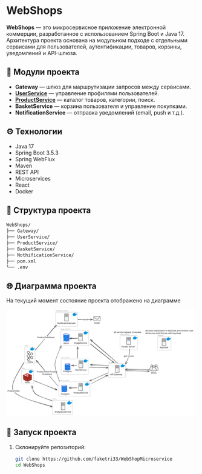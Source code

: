 # WebShops

**WebShops** — это микросервисное приложение электронной коммерции, разработанное с использованием Spring Boot и Java 17. Архитектура проекта основана на модульном подходе с отдельными сервисами для пользователей, аутентификации, товаров, корзины, уведомлений и API-шлюза.

## 🧩 Модули проекта

- **Gateway** — шлюз для маршрутизации запросов между сервисами.
- **[UserService](UserService/Readme.md)** — управление профилями пользователей.
- **[ProductService](ProductService/Readme.md)** — каталог товаров, категории, поиск.
- **BasketService** — корзина пользователя и управление покупками.
- **NotificationService** — отправка уведомлений (email, push и т.д.).

## ⚙️ Технологии

- Java 17
- Spring Boot 3.5.3
- Spring WebFlux
- Maven
- REST API
- Microservices
- React
- Docker 

## 📂 Структура проекта

```
WebShops/
├── Gateway/
├── UserService/
├── ProductService/
├── BasketService/
├── NothificationService/
├── pom.xml
└── .env
```

## 🌐 Диаграмма проекта
На текущий момент состояние проекта отображено на диаграмме

![component-diagram-2025-07-22-1928.svg](component-diagram-2025-07-22-1928.svg)
## 🚀 Запуск проекта
1. Склонируйте репозиторий:

   ```bash
   git clone https://github.com/faketri33/WebShopMicroservice
   cd WebShops
